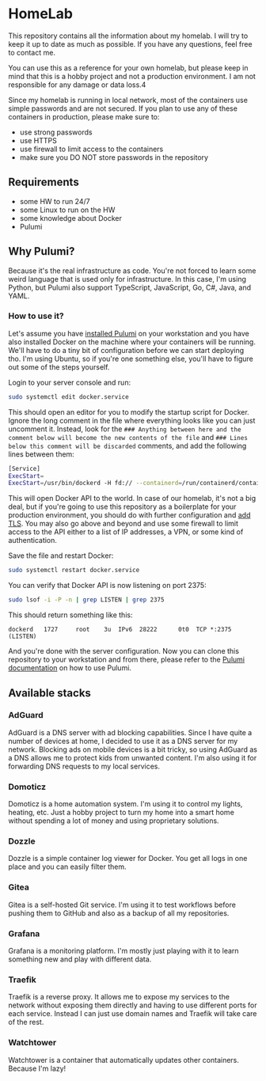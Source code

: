 # HomeLab
This repository contains all the information about my homelab. I will try to keep it up to date as much as possible.
If you have any questions, feel free to contact me.

You can use this as a reference for your own homelab, but please keep in mind that this is a hobby project and not
a production environment. I am not responsible for any damage or data loss.4

Since my homelab is running in local network, most of the containers use simple passwords and are not secured. If you
plan to use any of these containers in production, please make sure to:
- use strong passwords
- use HTTPS
- use firewall to limit access to the containers
- make sure you DO NOT store passwords in the repository

## Requirements
- some HW to run 24/7
- some Linux to run on the HW
- some knowledge about Docker
- Pulumi

## Why Pulumi?
Because it's the real infrastructure as code. You're not forced to learn some weird language that is used only for
infrastructure. In this case, I'm using Python, but Pulumi also support TypeScript, JavaScript, Go, C#, Java, and YAML.

### How to use it?
Let's assume you have [installed Pulumi](https://www.pulumi.com/docs/install/) on your workstation and you have also installed Docker on the machine where
your containers will be running. We'll have to do a tiny bit of configuration before we can start deploying tho.
I'm using Ubuntu, so if you're one something else, you'll have to figure out some of the steps yourself.

Login to your server console and run:
```bash
sudo systemctl edit docker.service
```

This should open an editor for you to modify the startup script for Docker. Ignore the long comment in the file
where everything looks like you can just uncomment it. Instead, look for the `### Anything between here and the comment below will become the new contents of the file` and `### Lines below this comment will be discarded` comments, and add the following lines between them:

```bash
[Service]
ExecStart=
ExecStart=/usr/bin/dockerd -H fd:// --containerd=/run/containerd/containerd.sock -H tcp://0.0.0.0:2375
```

This will open Docker API to the world. In case of our homelab, it's not a big deal, but if you're going to use
this repository as a boilerplate for your production environment, you should do with further configuration
and [add TLS](https://linuxhandbook.com/docker-remote-access/). You may also go above and beyond and use some
firewall to limit access to the API either to a list of IP addresses, a VPN, or some kind of authentication.

Save the file and restart Docker:
```bash
sudo systemctl restart docker.service
```

You can verify that Docker API is now listening on port 2375:
```bash
sudo lsof -i -P -n | grep LISTEN | grep 2375
```

This should return something like this:
```text
dockerd   1727     root    3u  IPv6  28222      0t0  TCP *:2375 (LISTEN)
```

And you're done with the server configuration. Now you can clone this repository to your workstation and from there,
please refer to the [Pulumi documentation](https://www.pulumi.com/docs/cli/) on how to use Pulumi.

## Available stacks

### AdGuard
AdGuard is a DNS server with ad blocking capabilities. Since I have quite a number of devices at home, I decided to
use it as a DNS server for my network. Blocking ads on mobile devices is a bit tricky, so using AdGuard as a DNS
allows me to protect kids from unwanted content. I'm also using it for forwarding DNS requests to my local services.

### Domoticz
Domoticz is a home automation system. I'm using it to control my lights, heating, etc. Just a hobby project to turn
my home into a smart home without spending a lot of money and using proprietary solutions.

### Dozzle
Dozzle is a simple container log viewer for Docker. You get all logs in one place and you can easily filter them.

### Gitea
Gitea is a self-hosted Git service. I'm using it to test workflows before pushing them to GitHub and also as a backup
of all my repositories.

### Grafana
Grafana is a monitoring platform. I'm mostly just playing with it to learn something new and play with different data.

### Traefik
Traefik is a reverse proxy. It allows me to expose my services to the network without exposing them directly and having
to use different ports for each service. Instead I can just use domain names and Traefik will take care of the rest.

### Watchtower
Watchtower is a container that automatically updates other containers. Because I'm lazy!
